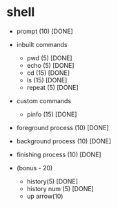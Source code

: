 # shell


- prompt (10) [DONE]
- inbuilt commands
  - pwd (5) [DONE]
  - echo (5) [DONE]
  - cd (15) [DONE]
  - ls (15) [DONE]
  - repeat (5) [DONE]
- custom commands
  - pinfo (15) [DONE]
- foreground process (10) [DONE]
- background process (10) [DONE]
- finishing process (10) [DONE]

-  (bonus - 20)
   -  history(5) [DONE]
   -  history num (5) [DONE]
   -  up arrow(10)